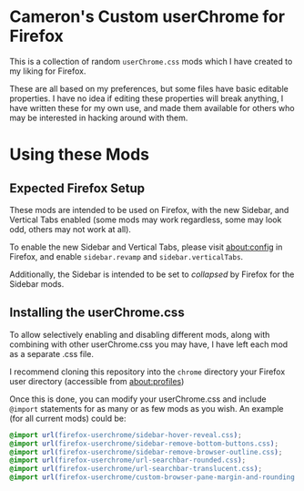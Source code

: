 # Cameron's Custom userChrome for Firefox
This is a collection of random `userChrome.css` mods which I have created to my liking for Firefox.

These are all based on my preferences, but some files have basic editable properties.
I have no idea if editing these properties will break anything, I have written these for my own use, and made them available for others who may be interested in hacking around with them.

# Using these Mods
## Expected Firefox Setup
These mods are intended to be used on Firefox, with the new Sidebar, and Vertical Tabs enabled (some mods may work regardless, some may look odd, others may not work at all).

To enable the new Sidebar and Vertical Tabs, please visit [about:config](about:config) in Firefox, and enable `sidebar.revamp` and `sidebar.verticalTabs`.

Additionally, the Sidebar is intended to be set to *collapsed* by Firefox for the Sidebar mods.

## Installing the userChrome.css
To allow selectively enabling and disabling different mods, along with combining with other userChrome.css you may have, I have left each mod as a separate .css file.

I recommend cloning this repository into the `chrome` directory your Firefox user directory (accessible from [about:profiles](about:profiles))

Once this is done, you can modify your userChrome.css and include `@import` statements for as many or as few mods as you wish. An example (for all current mods) could be:
```css
@import url(firefox-userchrome/sidebar-hover-reveal.css);
@import url(firefox-userchrome/sidebar-remove-bottom-buttons.css);
@import url(firefox-userchrome/sidebar-remove-browser-outline.css);
@import url(firefox-userchrome/url-searchbar-rounded.css);
@import url(firefox-userchrome/url-searchbar-translucent.css);
@import url(firefox-userchrome/custom-browser-pane-margin-and-rounding.css);
```
